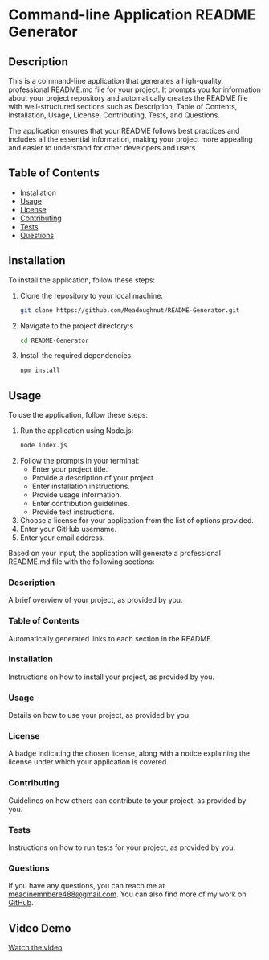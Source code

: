 # Command-line Application README Generator

## Description
This is a command-line application that generates a high-quality, professional README.md file for your project. It prompts you for information about your project repository and automatically creates the README file with well-structured sections such as Description, Table of Contents, Installation, Usage, License, Contributing, Tests, and Questions.

The application ensures that your README follows best practices and includes all the essential information, making your project more appealing and easier to understand for other developers and users.

## Table of Contents
- [Installation](#installation)
- [Usage](#usage)
- [License](#license)
- [Contributing](#contributing)
- [Tests](#tests)
- [Questions](#questions)

## Installation
To install the application, follow these steps:

1. Clone the repository to your local machine:
    ```sh
    git clone https://github.com/Meadoughnut/README-Generator.git
    ```
2. Navigate to the project directory:s
    ```sh
    cd README-Generator
    ```
3. Install the required dependencies:
    ```sh
    npm install
    ```

## Usage
To use the application, follow these steps:

1. Run the application using Node.js:
    ```sh
    node index.js
    ```
2. Follow the prompts in your terminal:
    - Enter your project title.
    - Provide a description of your project.
    - Enter installation instructions.
    - Provide usage information.
    - Enter contribution guidelines.
    - Provide test instructions.
3. Choose a license for your application from the list of options provided.
4. Enter your GitHub username.
5. Enter your email address.

Based on your input, the application will generate a professional README.md file with the following sections:

### Description
A brief overview of your project, as provided by you.

### Table of Contents
Automatically generated links to each section in the README.

### Installation
Instructions on how to install your project, as provided by you.

### Usage
Details on how to use your project, as provided by you.

### License
A badge indicating the chosen license, along with a notice explaining the license under which your application is covered.

### Contributing
Guidelines on how others can contribute to your project, as provided by you.

### Tests
Instructions on how to run tests for your project, as provided by you.

### Questions
If you have any questions, you can reach me at [meadinemnbere488@gmail.com](mailto:email@example.com). You can also find more of my work on [GitHub](https://github.com/Meadoughnut).

## Video Demo

[Watch the video](https://app.screencastify.com/v3/watch/seVqhopPcWMU5Le31Znw)

